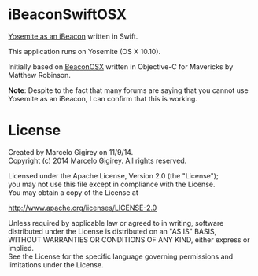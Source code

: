 iBeaconSwiftOSX
===

[Yosemite as an iBeacon](https://updatemycode.com/2014/11/29/yosemite-as-an-ibeacon-swift/) written in Swift.

This application runs on Yosemite (OS X 10.10).

Initially based on [BeaconOSX](https://github.com/mttrb/BeaconOSX) written in Objective-C for Mavericks by Matthew Robinson.

**Note**: Despite to the fact that many forums are saying that you cannot use Yosemite as an iBeacon, I can confirm that this is working. 

License
===

Created by Marcelo Gigirey on 11/9/14.  
Copyright (c) 2014 Marcelo Gigirey. All rights reserved.

Licensed under the Apache License, Version 2.0 (the "License");  
you may not use this file except in compliance with the License.  
You may obtain a copy of the License at

http://www.apache.org/licenses/LICENSE-2.0

Unless required by applicable law or agreed to in writing, software  
distributed under the License is distributed on an "AS IS" BASIS,  
WITHOUT WARRANTIES OR CONDITIONS OF ANY KIND, either express or implied.  
See the License for the specific language governing permissions and  
limitations under the License.
